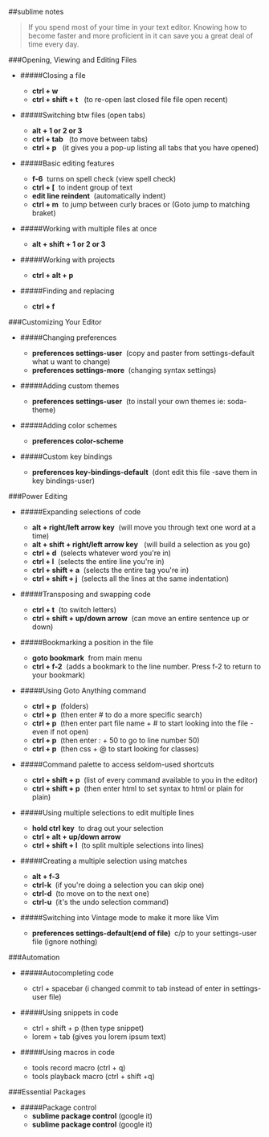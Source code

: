 ##sublime notes

>If you spend most of your time in your text editor. Knowing how to become faster and more proficient in it can save you a great deal of time every day.

###Opening, Viewing and Editing Files

* #####Closing a file
	*  **ctrl + w**          
	*  **ctrl + shift + t**  &nbsp; (to re-open last closed file file open recent)

* #####Switching btw files (open tabs)
	* **alt + 1 or 2 or 3**
	* **ctrl + tab** &nbsp; (to move between tabs)
	* **ctrl + p**  &nbsp; (it gives you a pop-up listing all tabs that you have opened)

* #####Basic editing features
	* **f-6** &nbsp;turns on spell check (view spell check)
	* **ctrl + [**  &nbsp;to indent group of text
	* **edit line reindent** &nbsp;(automatically indent)
	* **ctrl + m**  &nbsp;to jump between curly braces or (Goto jump to matching braket)

* #####Working with multiple files at once
	* **alt + shift + 1 or 2 or 3**

* #####Working with projects
	* **ctrl + alt + p**

* #####Finding and replacing
	* **ctrl + f**

###Customizing Your Editor

* #####Changing preferences
	* **preferences settings-user** &nbsp;(copy and paster from settings-default what u want to change)
	* **preferences settings-more** &nbsp;(changing syntax settings)
	
* #####Adding custom themes
	* **preferences settings-user** &nbsp;(to install your own themes ie: soda-theme)

* #####Adding color schemes
	* **preferences color-scheme**

* #####Custom key bindings
	* **preferences key-bindings-default** &nbsp;(dont edit this file -save them in key bindings-user)


###Power Editing

* #####Expanding selections of code
	* **alt + right/left arrow key**  &nbsp;(will move you through text one word at a time)
	* **alt + shift + right/left arrow key** &nbsp; (will build a selection as you go)
	* **ctrl + d**  &nbsp;(selects whatever word you're in)
	* **ctrl + l**  &nbsp;(selects the entire line you're in)
	* **ctrl + shift + a**  &nbsp;(selects the entire tag you're in)
	* **ctrl + shift + j**  &nbsp;(selects all the lines at the same indentation)

* #####Transposing and swapping code
	* **ctrl + t**   &nbsp;(to switch letters)
	* **ctrl + shift + up/down arrow**   &nbsp;(can move an entire sentence up or down)

* #####Bookmarking a position in the file
	* **goto bookmark** &nbsp;from main menu
	* **ctrl + f-2**  &nbsp;(adds a bookmark to the line number. Press f-2 to return to your bookmark)

* #####Using Goto Anything command
	* **ctrl + p** &nbsp;(folders)
	* **ctrl + p** &nbsp;(then enter # to do a more specific search)
	* **ctrl + p** &nbsp;(then enter part file name + # to start looking into the file - even if not open)
	* **ctrl + p** &nbsp;(then enter : + 50 to go to line number 50)
	* **ctrl + p** &nbsp;(then css + @ to start looking for classes)

* #####Command palette to access seldom-used shortcuts
	* **ctrl + shift + p** &nbsp;(list of every command available to you in the editor)
	* **ctrl + shift + p** &nbsp;(then enter html to set syntax to html or plain for plain)

* #####Using multiple selections to edit multiple lines
	* **hold ctrl key** &nbsp;to drag out your selection
	* **ctrl + alt + up/down arrow**
	* **ctrl + shift + l** &nbsp;(to split multiple selections into lines)

* #####Creating a multiple selection using matches
	* **alt + f-3** 
	* **ctrl-k** &nbsp;(if you're doing a selection you can skip one)
	* **ctrl-d** &nbsp;(to move on to the next one)
	* **ctrl-u** &nbsp;(it's the undo selection command)

* #####Switching into Vintage mode to make it more like Vim
	* **preferences settings-default(end of file)** &nbsp;c/p to your settings-user file (ignore nothing)
	
###Automation

* #####Autocompleting code
	* ctrl + spacebar (i changed commit to tab instead of enter in settings-user file)

* #####Using snippets in code
	* ctrl + shift + p (then type snippet)
	* lorem + tab (gives you lorem ipsum text)

* #####Using macros in code
	* tools record macro (ctrl + q)
	* tools playback macro (ctrl + shift +q)

###Essential Packages

* #####Package control
	* **sublime package control** (google it)
	* **sublime package control** (google it)

	
